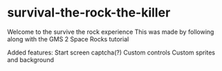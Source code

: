 # survival-the-rock-the-killer

Welcome to the survive the rock experience
This was made by following along with the GMS 2 Space Rocks tutorial

Added features:
Start screen captcha(?)
Custom controls
Custom sprites and background

